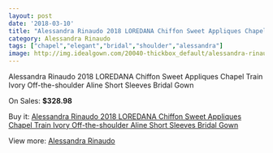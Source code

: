 ```yaml
---
layout: post
date: '2018-03-10'
title: "Alessandra Rinaudo 2018 LOREDANA Chiffon Sweet Appliques Chapel Train Ivory Off-the-shoulder Aline Short Sleeves Bridal Gown"
category: Alessandra Rinaudo
tags: ["chapel","elegant","bridal","shoulder","alessandra"]
image: http://img.idealgown.com/20040-thickbox_default/alessandra-rinaudo-2018-loredana-chiffon-sweet-appliques-chapel-train-ivory-off-the-shoulder-aline-short-sleeves-bridal-gown.jpg
---
```

Alessandra Rinaudo 2018 LOREDANA Chiffon Sweet Appliques Chapel Train Ivory Off-the-shoulder Aline Short Sleeves Bridal Gown

On Sales: **$328.98**
<a href="https://www.idealgown.com/en/alessandra-rinaudo/7716-alessandra-rinaudo-2018-loredana-chiffon-sweet-appliques-chapel-train-ivory-off-the-shoulder-aline-short-sleeves-bridal-gown.html"><amp-img layout="responsive" width="600" height="600" src="//img.idealgown.com/20040-thickbox_default/alessandra-rinaudo-2018-loredana-chiffon-sweet-appliques-chapel-train-ivory-off-the-shoulder-aline-short-sleeves-bridal-gown.jpg" alt="Alessandra Rinaudo 2018 LOREDANA Chiffon Sweet Appliques Chapel Train Ivory Off-the-shoulder Aline Short Sleeves Bridal Gown 0" /></a>
<a href="https://www.idealgown.com/en/alessandra-rinaudo/7716-alessandra-rinaudo-2018-loredana-chiffon-sweet-appliques-chapel-train-ivory-off-the-shoulder-aline-short-sleeves-bridal-gown.html"><amp-img layout="responsive" width="600" height="600" src="//img.idealgown.com/20043-thickbox_default/alessandra-rinaudo-2018-loredana-chiffon-sweet-appliques-chapel-train-ivory-off-the-shoulder-aline-short-sleeves-bridal-gown.jpg" alt="Alessandra Rinaudo 2018 LOREDANA Chiffon Sweet Appliques Chapel Train Ivory Off-the-shoulder Aline Short Sleeves Bridal Gown 1" /></a>
<a href="https://www.idealgown.com/en/alessandra-rinaudo/7716-alessandra-rinaudo-2018-loredana-chiffon-sweet-appliques-chapel-train-ivory-off-the-shoulder-aline-short-sleeves-bridal-gown.html"><amp-img layout="responsive" width="600" height="600" src="//img.idealgown.com/20042-thickbox_default/alessandra-rinaudo-2018-loredana-chiffon-sweet-appliques-chapel-train-ivory-off-the-shoulder-aline-short-sleeves-bridal-gown.jpg" alt="Alessandra Rinaudo 2018 LOREDANA Chiffon Sweet Appliques Chapel Train Ivory Off-the-shoulder Aline Short Sleeves Bridal Gown 2" /></a>
<a href="https://www.idealgown.com/en/alessandra-rinaudo/7716-alessandra-rinaudo-2018-loredana-chiffon-sweet-appliques-chapel-train-ivory-off-the-shoulder-aline-short-sleeves-bridal-gown.html"><amp-img layout="responsive" width="600" height="600" src="//img.idealgown.com/20041-thickbox_default/alessandra-rinaudo-2018-loredana-chiffon-sweet-appliques-chapel-train-ivory-off-the-shoulder-aline-short-sleeves-bridal-gown.jpg" alt="Alessandra Rinaudo 2018 LOREDANA Chiffon Sweet Appliques Chapel Train Ivory Off-the-shoulder Aline Short Sleeves Bridal Gown 3" /></a>

Buy it: [Alessandra Rinaudo 2018 LOREDANA Chiffon Sweet Appliques Chapel Train Ivory Off-the-shoulder Aline Short Sleeves Bridal Gown](https://www.idealgown.com/en/alessandra-rinaudo/7716-alessandra-rinaudo-2018-loredana-chiffon-sweet-appliques-chapel-train-ivory-off-the-shoulder-aline-short-sleeves-bridal-gown.html "Alessandra Rinaudo 2018 LOREDANA Chiffon Sweet Appliques Chapel Train Ivory Off-the-shoulder Aline Short Sleeves Bridal Gown")

View more: [Alessandra Rinaudo](https://www.idealgown.com/en/157-alessandra-rinaudo "Alessandra Rinaudo")